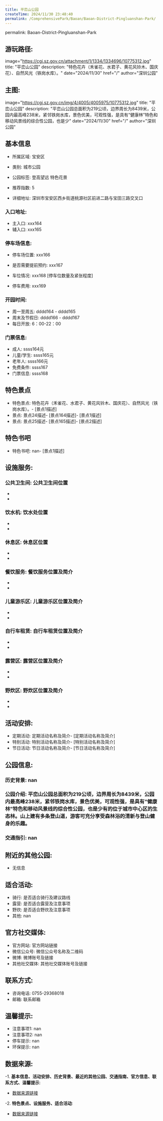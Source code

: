 ```yaml
---
title: 平峦山公园
createTime: 2024/11/30 23:48:40
permalink: /ComprehensivePark/Baoan/Baoan-District-Pingluanshan-Park/
---
```

permalink: Baoan-District-Pingluanshan-Park
## 游玩路径:
image="https://cgj.sz.gov.cn/attachment/1/1334/1334696/10775312.jpg"
title: "平峦山公园"
description: "特色花卉（禾雀花、水君子、黄花风铃木、国庆花）、自然风光（铁岗水库）。"
date="2024/11/30"
href="/"
author="深圳公园"
## 主图:
image="https://cgj.sz.gov.cn/img/4/4005/4005975/10775312.jpg"
title: "平峦山公园"
description: "平峦山公园总面积为219公顷，边界周长为8439米，公园内最高峰238米，紧邻铁岗水库，景色优美，可观性强，是具有“健康林”特色和移动风景线的综合性公园，也是少"
date="2024/11/30"
href="/"
author="深圳公园"
## 基本信息

- 所属区域: 宝安区

- 类别: 城市公园

- 公园标签: 登高望远 特色花景

- 推荐指数: 5

- 详细地址: 深圳市宝安区西乡街道桃源社区前进二路与宝田三路交叉口

### 入口地址:
- 主入口: xxx164
- 辅入口: xxx165
### 停车场信息:
- 停车场位置: xxx166

- 是否需要提前预约: xxx167

- 车位情况: xxx168 [停车位数量及紧张程度]

- 停车费用: xxx169

### 开园时间:
- 周一至周五: dddd164 - dddd165
- 周末及节假日: dddd166 - dddd167
- 每日开放: 6：00-22：00

### 门票信息:
- 成人: ssss164元
- 儿童/学生: ssss165元
- 老年人: ssss166元
- 免费条件: ssss167
- 门票信息: ssss168
## 特色景点
- 特色景点: 特色花卉（禾雀花、水君子、黄花风铃木、国庆花）、自然风光（铁岗水库）。- [景点1描述]
- 景点: 景点24描述- [景点164描述]- [景点1描述]
- 景点: 景点25描述- [景点165描述]- [景点2描述]
## 特色书吧
- 特色书吧: nan- [景点1描述]
## 设施服务:
### 公共卫生间: 公共卫生间位置
- 
- 
### 饮水机: 饮水处位置
- 
- 
### 休息区: 休息区位置
- 
- 
### 餐饮服务: 餐饮服务位置及简介
- 
- 
### 儿童游乐区: 儿童游乐区位置及简介
- 
- 
### 自行车租赁: 自行车租赁位置及简介
- 
- 
### 露营区: 露营区位置及简介
- 
- 
### 野炊区: 野炊区位置及简介

- 
- 
## 活动安排:
- 定期活动: 定期活动名称及简介- [定期活动名称及简介]
- 特别活动: 特别活动名称及简介- [特别活动名称及简介]
- 节日活动: 节日活动名称及简介- [节日活动名称及简介]
## 公园信息:
### 历史背景: nan
### 公园介绍: 平峦山公园总面积为219公顷，边界周长为8439米，公园内最高峰238米，紧邻铁岗水库，景色优美，可观性强，是具有“健康林”特色和移动风景线的综合性公园，也是少有的位于城市中心区的生态林。山上建有多条登山道，游客可充分享受森林浴的清新与登山健身的乐趣。
### 交通指引: nan

## 附近的其他公园:
- 无信息

## 适合活动:
- 骑行: 是否适合骑行及建议路线
- 露营: 是否适合露营及注意事项
- 野炊: 是否适合野炊及注意事项
- 其他: nan

## 官方社交媒体:
- 官方网站: 官方网站链接
- 微信公众号: 微信公众号名称及二维码
- 微博: 微博账号及链接
- 其他社交媒体: 其他社交媒体账号及链接

## 联系方式:
- 咨询电话: 0755-29368018
- 邮箱: 联系邮箱

## 温馨提示:
- 注意事项1: nan
- 注意事项2: nan
- 停车提示: nan
- 环保提示: nan

## 数据来源:
-1. **基本信息、活动安排、历史背景、最近的其他公园、交通指南、官方信息、联系方式、温馨提示**:
- [数据来源链接](https://cgj.sz.gov.cn/xsmh/gysz/csgy/content/post_10775312.html)

-2. **特色景点、设施服务、适合活动**:
- [数据来源链接](https://cgj.sz.gov.cn/xsmh/gysz/csgy/content/post_10775312.html)

